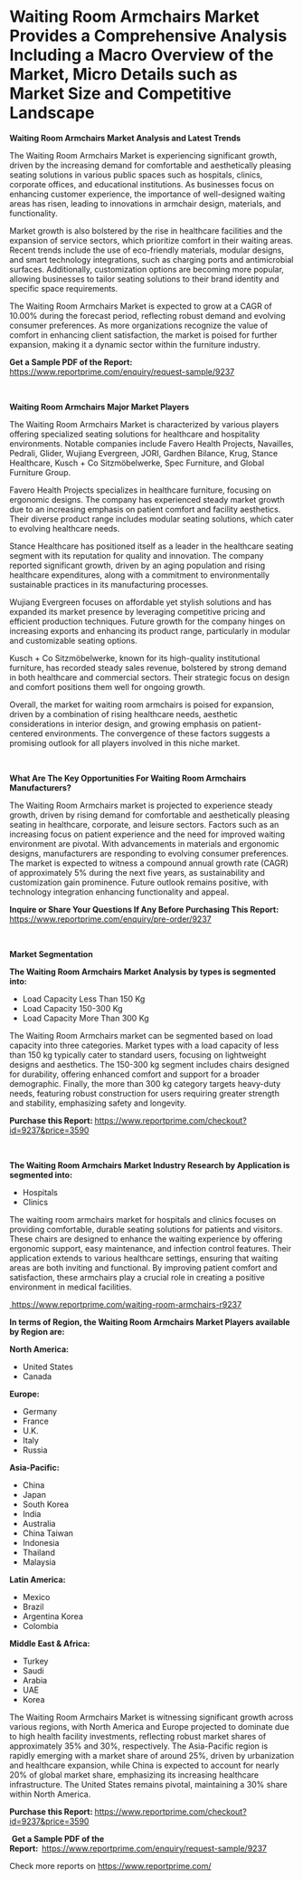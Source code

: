 <p><h1>Waiting Room Armchairs Market Provides a Comprehensive Analysis Including a Macro Overview of the Market, Micro Details such as Market Size and Competitive Landscape</h1></p><p><strong>Waiting Room Armchairs Market Analysis and Latest Trends</strong></p>
<p><p>The Waiting Room Armchairs Market is experiencing significant growth, driven by the increasing demand for comfortable and aesthetically pleasing seating solutions in various public spaces such as hospitals, clinics, corporate offices, and educational institutions. As businesses focus on enhancing customer experience, the importance of well-designed waiting areas has risen, leading to innovations in armchair design, materials, and functionality.</p><p>Market growth is also bolstered by the rise in healthcare facilities and the expansion of service sectors, which prioritize comfort in their waiting areas. Recent trends include the use of eco-friendly materials, modular designs, and smart technology integrations, such as charging ports and antimicrobial surfaces. Additionally, customization options are becoming more popular, allowing businesses to tailor seating solutions to their brand identity and specific space requirements.</p><p>The Waiting Room Armchairs Market is expected to grow at a CAGR of 10.00% during the forecast period, reflecting robust demand and evolving consumer preferences. As more organizations recognize the value of comfort in enhancing client satisfaction, the market is poised for further expansion, making it a dynamic sector within the furniture industry.</p></p>
<p><strong>Get a Sample PDF of the Report:&nbsp;</strong> <a href="https://www.reportprime.com/enquiry/request-sample/9237?utm_campaign=3386&utm_medium=2&utm_source=Github&utm_content=ia&utm_term=20032025&utm_id=waiting-room-armchairs">https://www.reportprime.com/enquiry/request-sample/9237</a></p>
<p>&nbsp;</p>
<p><strong>Waiting Room Armchairs Major Market Players</strong></p>
<p><p>The Waiting Room Armchairs Market is characterized by various players offering specialized seating solutions for healthcare and hospitality environments. Notable companies include Favero Health Projects, Navailles, Pedrali, Glider, Wujiang Evergreen, JORI, Gardhen Bilance, Krug, Stance Healthcare, Kusch + Co Sitzmöbelwerke, Spec Furniture, and Global Furniture Group.</p><p>Favero Health Projects specializes in healthcare furniture, focusing on ergonomic designs. The company has experienced steady market growth due to an increasing emphasis on patient comfort and facility aesthetics. Their diverse product range includes modular seating solutions, which cater to evolving healthcare needs.</p><p>Stance Healthcare has positioned itself as a leader in the healthcare seating segment with its reputation for quality and innovation. The company reported significant growth, driven by an aging population and rising healthcare expenditures, along with a commitment to environmentally sustainable practices in its manufacturing processes.</p><p>Wujiang Evergreen focuses on affordable yet stylish solutions and has expanded its market presence by leveraging competitive pricing and efficient production techniques. Future growth for the company hinges on increasing exports and enhancing its product range, particularly in modular and customizable seating options.</p><p>Kusch + Co Sitzmöbelwerke, known for its high-quality institutional furniture, has recorded steady sales revenue, bolstered by strong demand in both healthcare and commercial sectors. Their strategic focus on design and comfort positions them well for ongoing growth.</p><p>Overall, the market for waiting room armchairs is poised for expansion, driven by a combination of rising healthcare needs, aesthetic considerations in interior design, and growing emphasis on patient-centered environments. The convergence of these factors suggests a promising outlook for all players involved in this niche market.</p></p>
<p>&nbsp;</p>
<p><strong>What Are The Key Opportunities For Waiting Room Armchairs Manufacturers?</strong></p>
<p><p>The Waiting Room Armchairs market is projected to experience steady growth, driven by rising demand for comfortable and aesthetically pleasing seating in healthcare, corporate, and leisure sectors. Factors such as an increasing focus on patient experience and the need for improved waiting environment are pivotal. With advancements in materials and ergonomic designs, manufacturers are responding to evolving consumer preferences. The market is expected to witness a compound annual growth rate (CAGR) of approximately 5% during the next five years, as sustainability and customization gain prominence. Future outlook remains positive, with technology integration enhancing functionality and appeal.</p></p>
<p><strong>Inquire or Share Your Questions If Any Before Purchasing This Report:</strong> <a href="https://www.reportprime.com/enquiry/pre-order/9237?utm_campaign=3386&utm_medium=2&utm_source=Github&utm_content=ia&utm_term=20032025&utm_id=waiting-room-armchairs">https://www.reportprime.com/enquiry/pre-order/9237</a></p>
<p>&nbsp;</p>
<p><strong>Market Segmentation</strong></p>
<p><strong>The Waiting Room Armchairs Market Analysis by types is segmented into:</strong></p>
<p><ul><li>Load Capacity Less Than 150 Kg</li><li>Load Capacity 150-300 Kg</li><li>Load Capacity More Than 300 Kg</li></ul></p>
<p><p>The Waiting Room Armchairs market can be segmented based on load capacity into three categories. Market types with a load capacity of less than 150 kg typically cater to standard users, focusing on lightweight designs and aesthetics. The 150-300 kg segment includes chairs designed for durability, offering enhanced comfort and support for a broader demographic. Finally, the more than 300 kg category targets heavy-duty needs, featuring robust construction for users requiring greater strength and stability, emphasizing safety and longevity.</p></p>
<p><strong>Purchase this Report:&nbsp;</strong><a href="https://www.reportprime.com/checkout?id=9237&price=3590&utm_campaign=3386&utm_medium=2&utm_source=Github&utm_content=ia&utm_term=20032025&utm_id=waiting-room-armchairs">https://www.reportprime.com/checkout?id=9237&price=3590</a></p>
<p>&nbsp;</p>
<p><strong>The Waiting Room Armchairs Market Industry Research by Application is segmented into:</strong></p>
<p><ul><li>Hospitals</li><li>Clinics</li></ul></p>
<p><p>The waiting room armchairs market for hospitals and clinics focuses on providing comfortable, durable seating solutions for patients and visitors. These chairs are designed to enhance the waiting experience by offering ergonomic support, easy maintenance, and infection control features. Their application extends to various healthcare settings, ensuring that waiting areas are both inviting and functional. By improving patient comfort and satisfaction, these armchairs play a crucial role in creating a positive environment in medical facilities.</p></p>
<p><a href="https://www.reportprime.com/waiting-room-armchairs-r9237?utm_campaign=3386&utm_medium=2&utm_source=Github&utm_content=ia&utm_term=20032025&utm_id=waiting-room-armchairs">&nbsp;https://www.reportprime.com/waiting-room-armchairs-r9237</a></p>
<p><strong>In terms of Region, the Waiting Room Armchairs Market Players available by Region are:</strong></p>
<p>
    <p> <strong> North America: </strong>
        <ul>
            <li>United States</li>
            <li>Canada</li>
        </ul>
        </p> 
    <p> <strong> Europe: </strong>
        <ul>
            <li>Germany</li>
            <li>France</li>
            <li>U.K.</li>
            <li>Italy</li>
            <li>Russia</li>
        </ul>
        </p> 
    <p> <strong> Asia-Pacific: </strong>
        <ul>
            <li>China</li>
            <li>Japan</li>
            <li>South Korea</li>
            <li>India</li>
            <li>Australia</li>
            <li>China Taiwan</li>
            <li>Indonesia</li>
            <li>Thailand</li>
            <li>Malaysia</li>
        </ul>
        </p> 
    <p> <strong> Latin America: </strong>
        <ul>
            <li>Mexico</li>
            <li>Brazil</li>
            <li>Argentina Korea</li>
            <li>Colombia</li>
        </ul>
        </p> 
    <p> <strong> Middle East & Africa: </strong>
        <ul>
            <li>Turkey</li>
            <li>Saudi</li>
            <li>Arabia</li>
            <li>UAE</li>
            <li>Korea</li>
        </ul>
    </p>
    </p>
<p><p>The Waiting Room Armchairs Market is witnessing significant growth across various regions, with North America and Europe projected to dominate due to high health facility investments, reflecting robust market shares of approximately 35% and 30%, respectively. The Asia-Pacific region is rapidly emerging with a market share of around 25%, driven by urbanization and healthcare expansion, while China is expected to account for nearly 20% of global market share, emphasizing its increasing healthcare infrastructure. The United States remains pivotal, maintaining a 30% share within North America.</p></p>
<p><strong>Purchase this Report: </strong><a href="https://www.reportprime.com/checkout?id=9237&price=3590&utm_campaign=3386&utm_medium=2&utm_source=Github&utm_content=ia&utm_term=20032025&utm_id=waiting-room-armchairs">https://www.reportprime.com/checkout?id=9237&price=3590</a></p>
<p>&nbsp;<strong>Get a Sample PDF of the Report:&nbsp;&nbsp;</strong><a href="https://www.reportprime.com/enquiry/request-sample/9237?utm_campaign=3386&utm_medium=2&utm_source=Github&utm_content=ia&utm_term=20032025&utm_id=waiting-room-armchairs">https://www.reportprime.com/enquiry/request-sample/9237</a></p>
<p><strong></strong></p>
<p>Check more reports on <a href="https://www.reportprime.com/?utm_campaign=3386&utm_medium=2&utm_source=Github&utm_content=ia&utm_term=20032025&utm_id=waiting-room-armchairs">https://www.reportprime.com/</a></p>